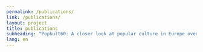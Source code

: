 ```yaml
---
permalink: /publications/
link: /publications/
layout: project
title: publications
subheading: "Popkult60: A closer look at popular culture in Europe over the long decade of the 1960s"
lang: en
---
```

